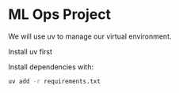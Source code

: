 # ML Ops Project

We will use uv to manage our virtual environment.

Install uv first 


Install dependencies with:
```bash
uv add -r requirements.txt
```


